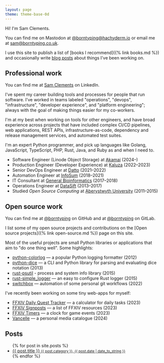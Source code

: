 ```yaml
---
layout: page
theme: theme-base-0d
---
```


Hi! I'm Sam Clements.

You can find me on Mastodon at [@borntyping@hachyderm.io](https://hachyderm.io/@borntyping) or email me at  [sam@borntyping.co.uk](mailto:sam@borntyping.co.uk).

I use this site to publish a list of [books I recommend]({% link books.md %}) and occasionally write [blog posts](#posts) about things I've been working on.

## Professional work

You can find me at [Sam Clements][linkedin] on LinkedIn.

I've spent my career building tools and processes for people that run software.
I've worked in teams labeled "operations", "devops", "infrastructure", "developer experience", and "platform engineering"; always with the goal of making things easier for my co-workers.

I'm at my best when working on tools for other engineers, and have broad experience across projects that have included complex CI/CD pipelines, web applications, REST APIs, infrastructure-as-code, dependency and release management services, and automated test suites.

I'm an expert Python programmer, and pick up languages like Golang, JavaScript, TypeScript, PHP, Rust, Java, and Ruby as and when I need to.

* Software Engineer (Linode Object Storage) at [Akamai][akamai] (2024–)
* Production Engineer (Developer Experience) at [Kaluza][kaluza] (2022–2023)
* Senior DevOps Engineer at [Datto][datto] (2021–2022)
* Automation Engineer at [InfoSum][infosum] (2018–2021)
* IT Consultant at [General Bioinformatics][general-bioinformatics] (2017–2018)
* Operations Engineer at [DataSift][datasift] (2013–2017)
* Studied *Open Source Computing* at [Aberystwyth University][au] (2011–2015)

## Open source work

You can find me at [@borntyping][github] on GitHub and at [@borntyping][gitlab] on GitLab.

I list some of my open source projects and contributions on the [Open source projects]({% link open-source.md %}) page on this site.

Most of the useful projects are small Python libraries or applications that aim to "do one thing well". Some highlights:

- [python-colorlog][simple_logger] — a popular Python logging formatter (2012)
- [python-dice][dice] — a CLI and Python library for parsing and evaluating dice notation (2013)
- [rust-psutil][psutil] - process and system info library (2015)
- [rust-simple_logger][simple_logger] — an easy to configure Rust logger (2015)
- [switchbox][switchbox] — automation of some personal git workflows (2022)

I've recently been working on some tiny web-apps for myself:

- [FFXIV Daily Quest Tracker][ffxiv-daily-quest-tracker] — a calculator for daily tasks (2023)
- [FFXIV Signposts][ffxiv-signposts] — a list of FFXIV resources (2023)
- [FFXIV Timers][ffxiv-timers] — a clock for game events (2023)
- [Vancelle] — a personal media catalogue (2024)

## Posts

<ul class="related-posts">
  {% for post in site.posts %}
    <li>
      <a href="{{ post.url }}">
        {{ post.title }}
        <small>{{ post.category }}, {{ post.date | date_to_string }}</small>
      </a>
    </li>
  {% endfor %}
</ul>

[au]: http://www.aber.ac.uk/en/
[datasift]: http://datasift.com/
[general-bioinformatics]: https://www.generalbioinformatics.com/
[infosum]: https://www.infosum.com/
[datto]: https://www.datto.com/
[kaluza]: https://www.kaluza.com/
[akamai]: https://www.akamai.com/

[github]: https://github.com/borntyping/
[github-sandbox]: https://github.com/borntyping-sandbox/
[gitlab]: https://gitlab.com/borntyping/
[linkedin]: https://www.linkedin.com/in/borntyping/
[cohost]: https://cohost.org/borntyping

[ffxiv-timers]: https://borntyping.co.uk/ffxiv-timers/
[ffxiv-signposts]: https://borntyping.co.uk/ffxiv-signposts/
[ffxiv-daily-quest-tracker]: https://borntyping.co.uk/ffxiv-daily-quest-tracker/
[switchbox]: https://github.com/borntyping/switchbox
[simple_logger]: https://github.com/borntyping/rust-simple_logger
[dice]: https://github.com/borntyping/python-dice
[Vancelle]: https://github.com/borntyping/vancelle
[psutil]: https://github.com/rust-psutil/rust-psutil/
